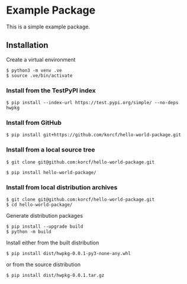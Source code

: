 # Example Package

This is a simple example package.

## Installation

Create a virtual environment
```
$ python3 -m venv .ve
$ source .ve/bin/activate
```

### Install from the TestPyPI index

```
$ pip install --index-url https://test.pypi.org/simple/ --no-deps hwpkg
```

### Install from GitHub

```
$ pip install git+https://github.com/korcf/hello-world-package.git
```

### Install from a local source tree

```
$ git clone git@github.com:korcf/hello-world-package.git
```
```
$ pip install hello-world-package/
```

### Install from local distribution archives

```
$ git clone git@github.com:korcf/hello-world-package.git
$ cd hello-world-package/
```
Generate distribution packages
```
$ pip install --upgrade build
$ python -m build
```
Install either from the built distribution
```
$ pip install dist/hwpkg-0.0.1-py3-none-any.whl
```
or from the source distribution
```
$ pip install dist/hwpkg-0.0.1.tar.gz
```

